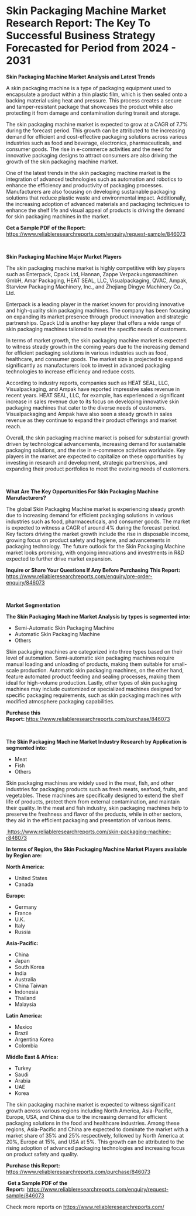 <p><h1>Skin Packaging Machine Market Research Report: The Key To Successful Business Strategy Forecasted for Period from 2024 - 2031</h1></p><p><strong>Skin Packaging Machine Market Analysis and Latest Trends</strong></p>
<p><p>A skin packaging machine is a type of packaging equipment used to encapsulate a product within a thin plastic film, which is then sealed onto a backing material using heat and pressure. This process creates a secure and tamper-resistant package that showcases the product while also protecting it from damage and contamination during transit and storage.</p><p>The skin packaging machine market is expected to grow at a CAGR of 7.7% during the forecast period. This growth can be attributed to the increasing demand for efficient and cost-effective packaging solutions across various industries such as food and beverage, electronics, pharmaceuticals, and consumer goods. The rise in e-commerce activities and the need for innovative packaging designs to attract consumers are also driving the growth of the skin packaging machine market.</p><p>One of the latest trends in the skin packaging machine market is the integration of advanced technologies such as automation and robotics to enhance the efficiency and productivity of packaging processes. Manufacturers are also focusing on developing sustainable packaging solutions that reduce plastic waste and environmental impact. Additionally, the increasing adoption of advanced materials and packaging techniques to enhance the shelf life and visual appeal of products is driving the demand for skin packaging machines in the market.</p></p>
<p><strong>Get a Sample PDF of the Report:&nbsp;</strong> <a href="https://www.reliableresearchreports.com/enquiry/request-sample/846073">https://www.reliableresearchreports.com/enquiry/request-sample/846073</a></p>
<p>&nbsp;</p>
<p><strong>Skin Packaging Machine Major Market Players</strong></p>
<p><p>The skin packaging machine market is highly competitive with key players such as Enterpack, Cpack Ltd, Hannan, Zappe Verpackungsmaschinen GmbH, Amar Packaging, HEAT SEAL, LLC, Visualpackaging, QVAC, Ampak, Starview Packaging Machinery, Inc., and Zhejiang Dingye Machinery Co., Ltd. </p><p>Enterpack is a leading player in the market known for providing innovative and high-quality skin packaging machines. The company has been focusing on expanding its market presence through product innovation and strategic partnerships. Cpack Ltd is another key player that offers a wide range of skin packaging machines tailored to meet the specific needs of customers.</p><p>In terms of market growth, the skin packaging machine market is expected to witness steady growth in the coming years due to the increasing demand for efficient packaging solutions in various industries such as food, healthcare, and consumer goods. The market size is projected to expand significantly as manufacturers look to invest in advanced packaging technologies to increase efficiency and reduce costs.</p><p>According to industry reports, companies such as HEAT SEAL, LLC, Visualpackaging, and Ampak have reported impressive sales revenue in recent years. HEAT SEAL, LLC, for example, has experienced a significant increase in sales revenue due to its focus on developing innovative skin packaging machines that cater to the diverse needs of customers. Visualpackaging and Ampak have also seen a steady growth in sales revenue as they continue to expand their product offerings and market reach.</p><p>Overall, the skin packaging machine market is poised for substantial growth driven by technological advancements, increasing demand for sustainable packaging solutions, and the rise in e-commerce activities worldwide. Key players in the market are expected to capitalize on these opportunities by investing in research and development, strategic partnerships, and expanding their product portfolios to meet the evolving needs of customers.</p></p>
<p>&nbsp;</p>
<p><strong>What Are The Key Opportunities For Skin Packaging Machine Manufacturers?</strong></p>
<p><p>The global Skin Packaging Machine market is experiencing steady growth due to increasing demand for efficient packaging solutions in various industries such as food, pharmaceuticals, and consumer goods. The market is expected to witness a CAGR of around 4% during the forecast period. Key factors driving the market growth include the rise in disposable income, growing focus on product safety and hygiene, and advancements in packaging technology. The future outlook for the Skin Packaging Machine market looks promising, with ongoing innovations and investments in R&D expected to further drive market expansion.</p></p>
<p><strong>Inquire or Share Your Questions If Any Before Purchasing This Report:</strong> <a href="https://www.reliableresearchreports.com/enquiry/pre-order-enquiry/846073">https://www.reliableresearchreports.com/enquiry/pre-order-enquiry/846073</a></p>
<p>&nbsp;</p>
<p><strong>Market Segmentation</strong></p>
<p><strong>The Skin Packaging Machine Market Analysis by types is segmented into:</strong></p>
<p><ul><li>Semi-Automatic Skin Packaging Machine</li><li>Automatic Skin Packaging Machine</li><li>Others</li></ul></p>
<p><p>Skin packaging machines are categorized into three types based on their level of automation. Semi-automatic skin packaging machines require manual loading and unloading of products, making them suitable for small-scale production. Automatic skin packaging machines, on the other hand, feature automated product feeding and sealing processes, making them ideal for high-volume production. Lastly, other types of skin packaging machines may include customized or specialized machines designed for specific packaging requirements, such as skin packaging machines with modified atmosphere packaging capabilities.</p></p>
<p><strong>Purchase this Report:&nbsp;</strong><a href="https://www.reliableresearchreports.com/purchase/846073">https://www.reliableresearchreports.com/purchase/846073</a></p>
<p>&nbsp;</p>
<p><strong>The Skin Packaging Machine Market Industry Research by Application is segmented into:</strong></p>
<p><ul><li>Meat</li><li>Fish</li><li>Others</li></ul></p>
<p><p>Skin packaging machines are widely used in the meat, fish, and other industries for packaging products such as fresh meats, seafood, fruits, and vegetables. These machines are specifically designed to extend the shelf life of products, protect them from external contamination, and maintain their quality. In the meat and fish industry, skin packaging machines help to preserve the freshness and flavor of the products, while in other sectors, they aid in the efficient packaging and presentation of various items.</p></p>
<p><a href="https://www.reliableresearchreports.com/skin-packaging-machine-r846073">&nbsp;https://www.reliableresearchreports.com/skin-packaging-machine-r846073</a></p>
<p><strong>In terms of Region, the Skin Packaging Machine Market Players available by Region are:</strong></p>
<p>
    <p> <strong> North America: </strong>
        <ul>
            <li>United States</li>
            <li>Canada</li>
        </ul>
        </p> 
    <p> <strong> Europe: </strong>
        <ul>
            <li>Germany</li>
            <li>France</li>
            <li>U.K.</li>
            <li>Italy</li>
            <li>Russia</li>
        </ul>
        </p> 
    <p> <strong> Asia-Pacific: </strong>
        <ul>
            <li>China</li>
            <li>Japan</li>
            <li>South Korea</li>
            <li>India</li>
            <li>Australia</li>
            <li>China Taiwan</li>
            <li>Indonesia</li>
            <li>Thailand</li>
            <li>Malaysia</li>
        </ul>
        </p> 
    <p> <strong> Latin America: </strong>
        <ul>
            <li>Mexico</li>
            <li>Brazil</li>
            <li>Argentina Korea</li>
            <li>Colombia</li>
        </ul>
        </p> 
    <p> <strong> Middle East & Africa: </strong>
        <ul>
            <li>Turkey</li>
            <li>Saudi</li>
            <li>Arabia</li>
            <li>UAE</li>
            <li>Korea</li>
        </ul>
    </p>
    </p>
<p><p>The skin packaging machine market is expected to witness significant growth across various regions including North America, Asia-Pacific, Europe, USA, and China due to the increasing demand for efficient packaging solutions in the food and healthcare industries. Among these regions, Asia-Pacific and China are expected to dominate the market with a market share of 35% and 25% respectively, followed by North America at 20%, Europe at 15%, and USA at 5%. This growth can be attributed to the rising adoption of advanced packaging technologies and increasing focus on product safety and quality.</p></p>
<p><strong>Purchase this Report: </strong><a href="https://www.reliableresearchreports.com/purchase/846073">https://www.reliableresearchreports.com/purchase/846073</a></p>
<p>&nbsp;<strong>Get a Sample PDF of the Report:&nbsp;&nbsp;</strong><a href="https://www.reliableresearchreports.com/enquiry/request-sample/846073">https://www.reliableresearchreports.com/enquiry/request-sample/846073</a></p>
<p><strong></strong></p>
<p>Check more reports on <a href="https://www.reliableresearchreports.com/">https://www.reliableresearchreports.com/</a></p>